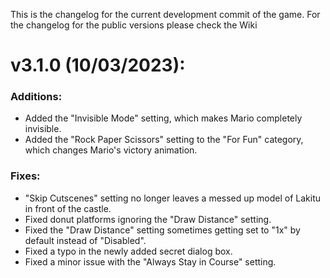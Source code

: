 This is the changelog for the current development commit of the game. For the changelog for the public versions please check the Wiki


# v3.1.0 (10/03/2023):

### Additions:
- Added the "Invisible Mode" setting, which makes Mario completely invisible.
- Added the "Rock Paper Scissors" setting to the "For Fun" category, which changes Mario's victory animation.
  
### Fixes:
- "Skip Cutscenes" setting no longer leaves a messed up model of Lakitu in front of the castle.
- Fixed donut platforms ignoring the "Draw Distance" setting.
- Fixed the "Draw Distance" setting sometimes getting set to "1x" by default instead of "Disabled".
- Fixed a typo in the newly added secret dialog box.
- Fixed a minor issue with the "Always Stay in Course" setting.